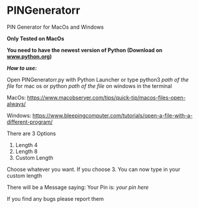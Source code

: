 # PINGeneratorr
PIN Generator for MacOs and Windows

**Only Tested on MacOs**

**You need to have the newest version of Python (Download on www.python.org)**

***How to use:***

Open PINGeneratorr.py with Python Launcher
or type python3 *path of the file* for mac os or python *path of the file* on windows in the terminal

MacOs: https://www.macobserver.com/tips/quick-tip/macos-files-open-always/

Windows: https://www.bleepingcomputer.com/tutorials/open-a-file-with-a-different-program/

There are 3 Options

1. Length 4
2. Length 8
3. Custom Length

Choose whatever you want.
If you choose 3. You can now type in your custom length

There will be a Message saying:
Your Pin is: *your pin here*

If you find any bugs please report them
